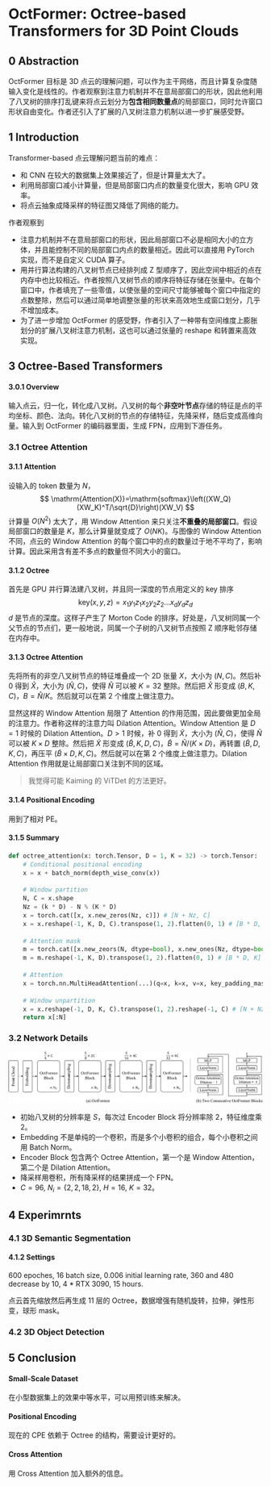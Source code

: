 # OctFormer: Octree-based Transformers for 3D Point Clouds

## 0 Abstraction

OctFormer 目标是 3D 点云的理解问题，可以作为主干网络，而且计算复杂度随输入变化是线性的。作者观察到注意力机制并不在意局部窗口的形状，因此他利用了八叉树的排序打乱键来将点云划分为**包含相同数量点**的局部窗口，同时允许窗口形状自由变化。作者还引入了扩展的八叉树注意力机制以进一步扩展感受野。

## 1 Introduction

Transformer-based 点云理解问题当前的难点：
- 和 CNN 在较大的数据集上效果接近了，但是计算量太大了。
- 利用局部窗口减小计算量，但是局部窗口内点的数量变化很大，影响 GPU 效率。
- 将点云抽象成降采样的特征图又降低了网络的能力。

作者观察到
- 注意力机制并不在意局部窗口的形状，因此局部窗口不必是相同大小的立方体，并且能控制不同的局部窗口内点的数量相近。因此可以直接用 PyTorch 实现，而不是自定义 CUDA 算子。
- 用并行算法构建的八叉树节点已经排列成 Z 型顺序了，因此空间中相近的点在内存中也比较相近。作者按照八叉树节点的顺序将特征存储在张量中。在每个窗口中，作者填充了一些零值，以使张量的空间尺寸能够被每个窗口中指定的点数整除，然后可以通过简单地调整张量的形状来高效地生成窗口划分，几乎不增加成本。
- 为了进一步增加 OctFormer 的感受野，作者引入了一种带有空间维度上膨胀划分的扩展八叉树注意力机制，这也可以通过张量的 reshape 和转置来高效实现。

## 3 Octree-Based Transformers

#### 3.0.1 Overview

输入点云，归一化，转化成八叉树。八叉树的每个**非空叶节点**存储的特征是点的平均坐标、颜色、法向。转化八叉树的节点的存储特征，先降采样，随后变成高维向量。输入到 OctFormer 的编码器里面，生成 FPN，应用到下游任务。

### 3.1 Octree Attention

#### 3.1.1 Attention

设输入的 token 数量为 $N$，
$$
\mathrm{Attention(X)}=\mathrm{softmax}\left((XW_Q)(XW_K)^T/\sqrt{D}\right)(XW_V)
$$
计算量 $O(N^2)$ 太大了，用 Window Attention 来只关注**不重叠的局部窗口**。假设局部窗口的数量是 $K$，那么计算量就变成了 $O(NK)$。与图像的 Window Attention 不同，点云的 Window Attention 的每个窗口中的点的数量过于地不平均了，影响计算。因此采用含有差不多点的数量但不同大小的窗口。

#### 3.1.2 Octree

首先是 GPU 并行算法建八叉树，并且同一深度的节点用定义的 key 排序
$$
\mathrm{key}(x,y,z)=x_1y_1z_1x_2y_2z_2\dots x_dy_dz_d
$$
$d$ 是节点的深度。这样子产生了 Morton Code 的排序。好处是，八叉树同属一个父节点的节点们，更一般地说，同属一个子树的八叉树节点按照 Z 顺序毗邻存储在内存中。

#### 3.1.3 Octree Attention

先将所有的非空八叉树节点的特征堆叠成一个 2D 张量 $X$，大小为 $(N,C)$。然后补 0 得到 $\hat{X}$，大小为 $(\hat{N},C)$，使得 $\hat{N}$ 可以被 $K=32$ 整除。然后把 $\hat{X}$ 形变成 $(B,K,C)$，$B=\hat{N}/K$。然后就可以在第 2 个维度上做注意力。

显然这样的 Window Attention 局限了 Attention 的作用范围，因此要做更加全局的注意力。作者称这样的注意力叫 Dilation Attention。Window Attention 是 $D=1$ 时候的 Dilation Attention。$D>1$ 时候，补 0 得到 $\tilde{X}$，大小为 $(\tilde{N},C)$，使得 $\tilde{N}$ 可以被 $K\times D$ 整除。然后把 $\tilde{X}$ 形变成 $(\tilde{B},K,D,C)$，$\tilde{B}=\tilde{N}/(K\times D)$，再转置 $(\tilde{B},D,K,C)$，再压平 $(\tilde{B}\times D,K,C)$。然后就可以在第 2 个维度上做注意力。Dilation Attention 作用就是让局部窗口关注到不同的区域。

> 我觉得可能 Kaiming 的 ViTDet 的方法更好。

#### 3.1.4 Positional Encoding

用到了相对 PE。

#### 3.1.5 Summary

```python
def octree_attention(x: torch.Tensor, D = 1, K = 32) -> torch.Tensor:
    # Conditional positional encoding
    x = x + batch_norm(depth_wise_conv(x))

    # Window partition
    N, C = x.shape
    Nz = (k * D) - N % (K * D)
    x = torch.cat([x, x.new_zeros(Nz, c)]) # [N + Nz, C]
    x = x.reshape(-1, K, D, C).transpose(1, 2).flatten(0, 1) # [B * D, K, C]

    # Attention mask
    m = torch.cat([x.new_zeors(N, dtype=bool), x.new_ones(Nz, dtype=bool)]) # [N + Nz]
    m = m.reshape(-1, K, D).transpose(1, 2).flatten(0, 1) # [B * D, K]

    # Attention
    x = torch.nn.MultiHeadAttention(...)(q=x, k=x, v=x, key_padding_mask=m) # [B * D, K, C]

    # Window unpartition
    x = x.reshape(-1, D, K, C).transpose(1, 2).reshape(-1, C) # [N + Nz, C]
    return x[:N]
```

### 3.2 Network Details

![](images/octformer.png)

- 初始八叉树的分辨率是 $S$，每次过 Encoder Block 将分辨率除 2，特征维度乘 2。
- Embedding 不是单纯的一个卷积，而是多个小卷积的组合，每个小卷积之间用 Batch Norm。
- Encoder Block 包含两个 Octree Attention，第一个是 Window Attention，第二个是 Dilation Attention。
- 降采样用卷积，所有降采样的结果拼成一个 FPN。
- $C=96$, $N_{i}=\{2,2,18,2\}$, $H=16$, $K=32$。

## 4 Experimrnts

### 4.1 3D Semantic Segmentation

#### 4.1.2 Settings

600 epoches, 16 batch size, 0.006 initial learning rate, 360 and 480 decrease by 10, 4 * RTX 3090, 15 hours.

点云首先缩放然后再生成 11 层的 Octree，数据增强有随机旋转，拉伸，弹性形变，球形 mask。

### 4.2 3D Object Detection

## 5 Conclusion

#### Small-Scale Dataset

在小型数据集上的效果中等水平，可以用预训练来解决。

#### Positional Encoding

现在的 CPE 依赖于 Octree 的结构，需要设计更好的。

#### Cross Attention

用 Cross Attention 加入额外的信息。
